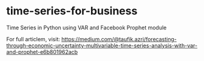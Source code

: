 # time-series-for-business
Time Series in Python using VAR and Facebook Prophet module

For full articlem, visit: https://medium.com/@taufik.azri/forecasting-through-economic-uncertainty-multivariable-time-series-analysis-with-var-and-prophet-e6b801962acb 
